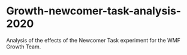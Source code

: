 # Growth-newcomer-task-analysis-2020
Analysis of the effects of the Newcomer Task experiment for the WMF Growth Team.
